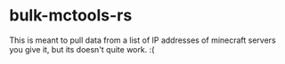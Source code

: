 # bulk-mctools-rs

This is meant to pull data from a list of IP addresses of minecraft servers you give it, but its doesn't quite work.
:(
